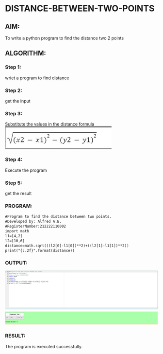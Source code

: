 # DISTANCE-BETWEEN-TWO-POINTS

## AIM:
To write a python program to find the distance two 2 points
## ALGORITHM:
### Step 1: 
wriet a program to find distance
### Step 2: 
get the input
### Step 3: 
Substitute the values in the distance formula  ![formula](/formula.png)
### Step 4: 
Execute the program
### Step 5: 
get the result
### PROGRAM:
```
#Program to find the distance between two points.
#Developed by: Alfred A.B.
#RegisterNumber:212222110002
import math
l1=[4,2]
l2=[10,6]
distance=math.sqrt(((l2[0]-l1[0])**2)+((l2[1]-l1[1])**2))
print("{:.2f}".format(distance))
```


### OUTPUT:
![output](./pyexp3.png)

### RESULT:
The program is executed successfully.